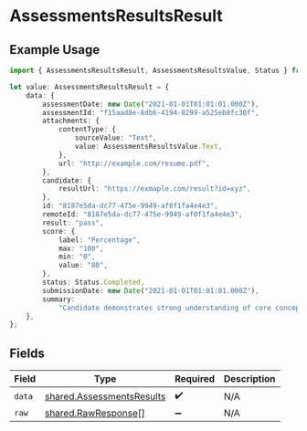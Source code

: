 # AssessmentsResultsResult

## Example Usage

```typescript
import { AssessmentsResultsResult, AssessmentsResultsValue, Status } from "@stackone/stackone-client-ts/sdk/models/shared";

let value: AssessmentsResultsResult = {
    data: {
        assessmentDate: new Date("2021-01-01T01:01:01.000Z"),
        assessmentId: "f15aad8e-8db6-4194-8299-a525eb8fc30f",
        attachments: {
            contentType: {
                sourceValue: "Text",
                value: AssessmentsResultsValue.Text,
            },
            url: "http://example.com/resume.pdf",
        },
        candidate: {
            resultUrl: "https://exmaple.com/result?id=xyz",
        },
        id: "8187e5da-dc77-475e-9949-af0f1fa4e4e3",
        remoteId: "8187e5da-dc77-475e-9949-af0f1fa4e4e3",
        result: "pass",
        score: {
            label: "Percentage",
            max: "100",
            min: "0",
            value: "80",
        },
        status: Status.Completed,
        submissionDate: new Date("2021-01-01T01:01:01.000Z"),
        summary:
            "Candidate demonstrates strong understanding of core concepts, but struggles with application",
    },
};
```

## Fields

| Field                                                                         | Type                                                                          | Required                                                                      | Description                                                                   |
| ----------------------------------------------------------------------------- | ----------------------------------------------------------------------------- | ----------------------------------------------------------------------------- | ----------------------------------------------------------------------------- |
| `data`                                                                        | [shared.AssessmentsResults](../../../sdk/models/shared/assessmentsresults.md) | :heavy_check_mark:                                                            | N/A                                                                           |
| `raw`                                                                         | [shared.RawResponse](../../../sdk/models/shared/rawresponse.md)[]             | :heavy_minus_sign:                                                            | N/A                                                                           |